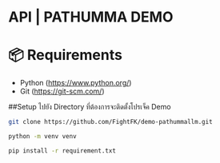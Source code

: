 # API | PATHUMMA DEMO

# 📦 Requirements
- Python (https://www.python.org/)
- Git (https://git-scm.com/)

##Setup
ไปยัง Directory ที่ต้องการจะติดตั้งโปรเจ็ค Demo

```bash
git clone https://github.com/FightFK/demo-pathummallm.git
```

```bash
python -m venv venv
```

```bash
pip install -r requirement.txt
```
